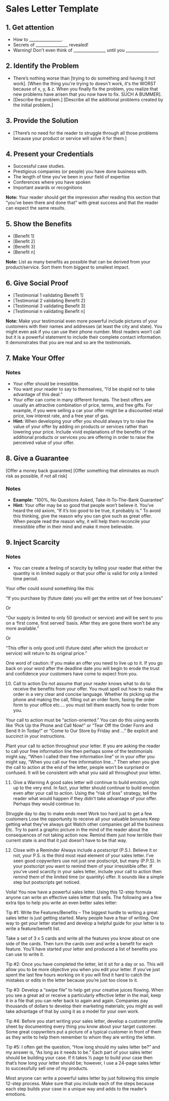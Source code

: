 # Sales Letter Template

## 1. Get attention
* How to ________________.
* Secrets of ________________ revealed!
* Warning! Don't even think of ________________ until you ________________.

## 2. Identify the Problem
* There’s nothing worse than [trying to do something and having it not work]. [When the thing you're trying to doesn't work, it's the WORST because of x, y, & z. When you finally fix the problem, you realize that new problems have arisen that you now have to fix. SUCH A BUMMER].
* [Describe the problem.] [Describe all the additional problems created by the initial problem.]

## 3. Provide the Solution
* [There’s no need for the reader to struggle through all those problems because your product or service will solve it for them.]

## 4. Present your Credentials
* Successful case studies.
* Prestigious companies (or people) you have done business with.
* The length of time you’ve been in your field of expertise
* Conferences where you have spoken
* Important awards or recognitions

**Note:** Your reader should get the impression after reading this section that “you’ve been there and done that” with great success and that the reader can expect the same results.

## 5. Show the Benefits
* [Benefit 1]
* [Benefit 2]
* [Benefit 3]
* [Benefit n]

**Note:** List as many benefits as possible that can be derived from your product/service. Sort them from biggest to smallest impact.

## 6. Give Social Proof
* [Testimonial 1 validating Benefit 1]
* [Testimonial 2 validating Benefit 2]
* [Testimonial 3 validating Benefit 3]
* [Testimonial n validating Benefit n]

**Note:** Make your testimonial even more powerful include pictures of your customers with their names and addresses (at least the city and state). You might even ask if you can use their phone number.  Most readers won’t call but it is a powerful statement to include their complete contact information.  It demonstrates that you are real and so are the testimonials.

## 7. Make Your Offer
### Notes
* Your offer should be irresistible.
* You want your reader to say to themselves, “I’d be stupid not to take advantage of this deal.”
* Your offer can come in many different formats.  The best offers are usually an attractive combination of price, terms, and free gifts. For example, if you were selling a car your offer might be a discounted retail price, low interest rate, and a free year of gas.
* **Hint:** When developing your offer you should always try to raise the value of your offer by adding on products or services rather than lowering your price. Include vivid explanations of the benefits of the additional products or services you are offering in order to raise the perceived value of your offer.

## 8. Give a Guarantee
[Offer a money back guarantee]
[Offer something that eliminates as much risk as possible, if not all risk]

### Notes
* **Example:** "100%, No Questions Asked, Take-It-To-The-Bank Guarantee"
* **Hint:** Your offer may be so good that people won’t believe it.  You’ve heard the old axiom, “If it’s too good to be true, it probably is.”  To avoid this thinking, give the reason why you can give such as great offer. When people read the reason why, it will help them reconcile your irresistible offer in their mind and make it more believable.

## 9. Inject Scarcity

### Notes
* You can create a feeling of scarcity by telling your reader that either the quantity is in limited supply or that your offer is valid for only a limited time period.

Your offer could sound something like this:

“If you purchase by (future date) you will get the entire set of free bonuses”

Or

“Our supply is limited to only 50 (product or service) and will be sent to you on a ‘first come, first served’ basis.  After they are gone there won’t be any more available.”

Or

“This offer is only good until (future date) after which the (product or service) will return to its original price.”

One word of caution: If you make an offer you need to live up to it.  If you go back on your word after the deadline date you will begin to erode the trust and confidence your customers have come to expect from you.

10. Call to action
Do not assume that your reader knows what to do to receive the benefits from your offer.  You must spell out how to make the order in a very clear and concise language.  Whether its picking up the phone and making the call, filling out an order form, faxing the order form to your office etc…. you must tell them exactly how to order from you.

Your call to action must be “action-oriented.”  You can do this using words like ‘Pick Up the Phone and Call Now!” or “Tear Off the Order Form and Send It In Today!” or “Come to Our Store by Friday and …”  Be explicit and succinct in your instructions.

Plant your call to action throughout your letter.  If you are asking the reader to call your free information line then perhaps some of the testimonials might say, “When I called their free information line” or in your offer you might say, “When you call our free information line…” Then when you give the call to action at the end of the letter, people won’t be surprised or confused.  It will be consistent with what you said all throughout your letter.

11. Give a Warning
A good sales letter will continue to build emotion, right up to the very end.  In fact, your letter should continue to build emotion even after your call to action.  Using the “risk of loss” strategy, tell the reader what would happen if they didn’t take advantage of your offer.  Perhaps they would continue to:

Struggle day to day to make ends meet
Work too hard just to get a few customers
Lose the opportunity to receive all your valuable bonuses
Keep getting what they’ve always got
Watch other companies get all the business
Etc.
Try to paint a graphic picture in the mind of the reader about the consequences of not taking action now.  Remind them just how terrible their current state is and that it just doesn’t have to be that way.

12. Close with a Reminder
Always include a postscript (P.S.).  Believe it or not, your P.S. is the third most read element of your sales letter.  I’ve seen good copywriters use not just one postscript, but many (P.P.S).  In your postscript you want to remind them of your irresistible offer.  If you’ve used scarcity in your sales letter, include your call to action then remind them of the limited time (or quantity) offer.  It sounds like a simple step but postscripts get noticed.

Voila! You now have a powerful sales letter.  Using this 12-step formula anyone can write an effective sales letter that sells.  The following are a few extra tips to help you write an even better sales letter:

Tip #1:  Write the Features/Benefits – The biggest hurdle to writing a great sales letter is just getting started.  Many people have a fear of writing.  One way to get your letter started and develop a helpful guide for your letter is to write a feature/benefit list.

Take a set of 3 x 5 cards and write all the features you know about on one side of the cards.  Then turn the cards over and write a benefit for each feature.  You’ll have started your letter and produced a list of benefits you can use to write it.

Tip #2: Once you have completed the letter, let it sit for a day or so.  This will allow you to be more objective you when you edit your letter.  If you’ve just spent the last few hours working on it you will find it hard to catch the mistakes or edits in the letter because you’re just too close to it.

Tip #3: Develop a “swipe file” to help get your creative juices flowing.  When you see a great ad or receive a particularly effective letter in the mail, keep it in a file that you can refer back to again and again.  Companies pay thousands of dollars to develop their marketing materials; you might as well take advantage of that by using it as a model for your own work.

Tip #4: Before you start writing your sales letter, develop a customer profile sheet by documenting every thing you know about your target customer.  Some great copywriters put a picture of a typical customer in front of them as they write to help them remember to whom they are writing the letter.

Tip #5: I often get the question, “How long should my sales letter be?” and my answer is, “As long as it needs to be.”  Each part of your sales letter should be building your case.  If it takes ½ page to build your case then that’s how long your letter should be; however, I use a 24-page sales letter to successfully sell one of my products.

Most anyone can write a powerful sales letter by just following this simple 12-step process.  Make sure that you include each of the steps because each step builds your case in a unique way and adds to the reader’s emotions.
